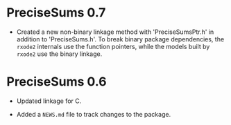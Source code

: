 # PreciseSums 0.7

* Created a new non-binary linkage method with 'PreciseSumsPtr.h' in
  addition to 'PreciseSums.h'.  To break binary package dependencies,
  the `rxode2` internals use the function pointers, while the models
  built by `rxode2` use the binary linkage.

# PreciseSums 0.6

* Updated linkage for C.

* Added a `NEWS.md` file to track changes to the package.
